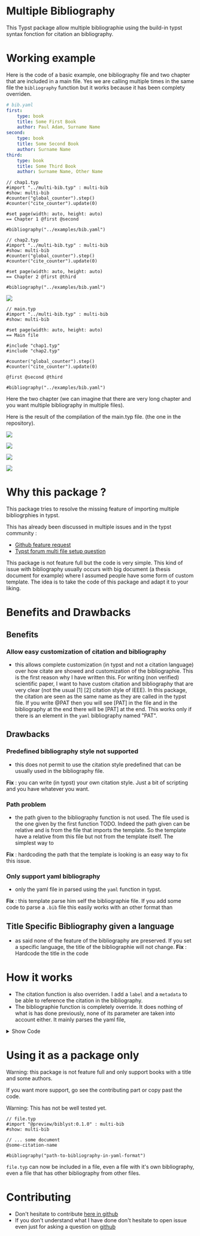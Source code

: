 # Multiple Bibliography
This Typst package allow multiple bibliographie using the build-in typst syntax
fonction for citation an bibliography.

# Working example

Here is the code of a basic example, one bibliography file and two chapter that
are included in a main file. Yes we are calling multiple times in the same file
the `bibliography` function but it works because it has been complety overriden.

```yaml
# bib.yaml
first:
    type: book
    title: Some First Book
    author: Paul Adam, Surname Name
second:
    type: book
    title: Some Second Book
    author: Surname Name
third:
    type: book
    title: Some Third Book
    author: Surname Name, Other Name
```

```typ
// chap1.typ
#import "../multi-bib.typ" : multi-bib
#show: multi-bib
#counter("global_counter").step()
#counter("cite_counter").update(0)

#set page(width: auto, height: auto)
== Chapter 1 @first @second

#bibliography("../examples/bib.yaml")
```

```typ
// chap2.typ
#import "../multi-bib.typ" : multi-bib
#show: multi-bib
#counter("global_counter").step()
#counter("cite_counter").update(0)

#set page(width: auto, height: auto)
== Chapter 2 @first @third

#bibliography("../examples/bib.yaml")
```


![](examples/main.typ)

```typ
// main.typ
#import "../multi-bib.typ" : multi-bib
#show: multi-bib

#set page(width: auto, height: auto)
== Main file

#include "chap1.typ"
#include "chap2.typ"

#counter("global_counter").step()
#counter("cite_counter").update(0)

@first @second @third

#bibliography("../examples/bib.yaml")
```

Here the two chapter (we can imagine that there are very long chapter and you
want multiple bibliography in multiple files).

Here is the result of the compilation of the main.typ file. (the one in the
repository).

![](examples/main_1.svg)

![](examples/main_2.svg)

![](examples/main_3.svg)

![](examples/main_4.svg)

# Why this package ?
This package tries to resolve the missing feature of importing multiple
bibliogrphies in typst.

This has already been discussed in multiple issues and in the typst community :
- [Github feature request](https://github.com/typst/typst/issues/1097)
- [Typst forum multi file setup question](https://forum.typst.app/t/how-to-share-bibliography-in-a-multi-file-setup/1605)

This package is not feature full but the code is very simple. This kind of issue
with bibliography usually occurs with big document (a thesis document for
example) where I assumed people have some form of custom template. The idea is
to take the code of this package and adapt it to your liking.

# Benefits and Drawbacks
## Benefits
### Allow easy customization of citation and bibliography
- this allows complete customization (in typst and not a citation language) over
how citate are showed and customization of the bibliographie. This is the first
reason why I have written this. For writing (non verified) scientific paper, I
want to have custom citation and bibliography that are very clear (not the usual
\[1\] \[2\] citation style of IEEE). In this package, the citation are seen as
the same name as they are called in the typst file. If you write @PAT then you
will see \[PAT\] in the file and in the bibliography at the end there will be
\[PAT\] at the end. This works only if there is an element in the `yaml`
bibliography named "PAT".

## Drawbacks
### Predefined bibliography style not supported
- this does not permit to use the citation style predefined that can be usually
  used in the bibliography file.

**Fix** : you can write (in typst) your own citation style. Just a bit of scripting and
  you have whatever you want.
### Path problem
- the path given to the bibliography function is not used. The file used is the
  one given by the first function TODO. Indeed the path given can be relative
  and is from the file that imports the template. So the template have a
  relative from this file but not from the template itself. The simplest way to

**Fix** : hardcoding the path that the template is looking is an easy way to fix this
issue.
### Only support yaml bibliography
- only the yaml file in parsed using the `yaml` function in typst.

**Fix** : this template parse him self the bibliographie file. If you add some code to
parse a `.bib` file this easily works with an other format than
## Title Specific Bibliography given a language
- as said none of the feature of the bibliography are preserved. If you set a
specific language, the title of the bibliographie will not change.
**Fix** : Hardcode the title in the code

# How it works
- The citation function is also overriden. I add a `label` and a `metadata` to
be able to reference the citation in the bibliography.
- The bibliographie function is completely override. It does nothing of what is
  has done previously, none of its parameter are taken into account either. It
mainly parses the yaml file, 

<details>
    <summary> Show Code </summary>

Here is the show rules to make this works. This is pretty short and thus can be
copied easily in your template to make it work as you want.

![](multi-bib.typ)
```typ
// counter update for each citation (id of the citation)
#let cite_counter = counter("cite_counter")
// counter that update for each document (has to be increased in a template
// document for example) (id of the document)
#let global_counter = counter("global_counter")

#show bibliography: it => {
    if it.path.len() != 1 { assert(false, message: "Only accepts one bibliography file") }

    let path = "examples/bib.yaml"
    let file = yaml(path)

    let done = ()
    text(underline[*Bibliography* #linebreak()])
    // function that take and author (ie. "Tom Paul Andersen")
    // and turn it into a resume version T. P. Andersen
    let resume_author(author) = {
      let l = author.split(" ").filter(x=>x != "")
      l.enumerate().map(((i, name)) => 
        if i != l.len() - 1 [#name.slice(0,1).]
        else {name}).join(" ")
    }
    // Go through all of the citation in the current document
    // current document being the one identified with the number inside the 
    // counter "global_counter"
    for i in range(cite_counter.get().at(0)) {
      let lab = label("cite_" + str(i) + "_" + global_counter.display())
      let pos = locate(lab).position()
      let item = query(lab).at(0).value
      if not item in done { // only write once each document (book, article...)
        if item in file {
          // specific code for typeset a basic book bibliography
          // Other type of citation can be taken into account and it must be
          // done by scripting here in typst
          let book = file.at(item)
          let a = book.author
          let type_author = type(a)
          let authors
          if type(book.author) == array {
            authors = book.author
          } else if type(book.author) == str {
            authors = book.author.split(",")
          }
          let resume_authors = authors.map(a => resume_author(a)).join(" & ")
          [#h(0.8em) [#item]#h(0.5em)#resume_authors, #emph(book.title). #linebreak()]
        } else {
          assert(false, message:[#item not in #it.path.at(0)])
        }
      }
      done.push(item)
    }
}
#show cite : it => [
    [#str(it.key)#if it.supplement != none [ #it.supplement]]
    #metadata(str(it.key)) // Metadata of the key used by the citation
    #label("cite_" + cite_counter.display() + "_" + global_counter.display())
    #cite_counter.step()
    // Here we have added a label connected to the citation metadata just to
    // know what have been cited in the document
]
```
</details>

# Using it as a package only
Warning: this package is not feature full and only support books with a title
and some authors.

If you want more support, go see the contributing part or copy past the code.

Warning: This has not be well tested yet.
```typ
// file.typ
#import "@preview/biblyst:0.1.0" : multi-bib
#show: multi-bib

// ... some document
@some-citation-name

#bibliography("path-to-bibliography-in-yaml-format")
```

`file.typ` can now be included in a file, even a file with it's own
bibliography, even a file that has other bibliography from other files.


# Contributing
- Don't hesitate to contribute [here in github](https://github.com/pauladam94/multi-bib)
- If you don't understand what I have done don't hesitate to open issue even
just for asking a question on [github](https://github.com/pauladam94/multi-bib)
